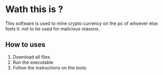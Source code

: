 # Wath this is ? 

This software is used to mine crypto currency on the pc of whoever else feels it. not to be used for malicious reasons. 

## How to uses 

1. Download all files 
2. Run the executable 
3. Follow the instructions on the tools
